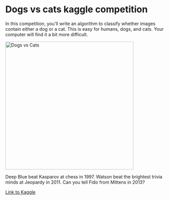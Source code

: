 Dogs vs cats kaggle competition
==============================

In this competition, you'll write an algorithm to classify whether images contain either a dog or a cat.  This is easy for humans, dogs, and cats. Your computer will find it a bit more difficult.

<img src="https://kaggle2.blob.core.windows.net/competitions/kaggle/3362/media/woof_meow.jpg" alt="Dogs vs Cats" width="400" height="400">

Deep Blue beat Kasparov at chess in 1997.
Watson beat the brightest trivia minds at Jeopardy in 2011.
Can you tell Fido from Mittens in 2013?


[Link to Kaggle](https://www.kaggle.com/competitions/dogs-vs-cats/overview)
